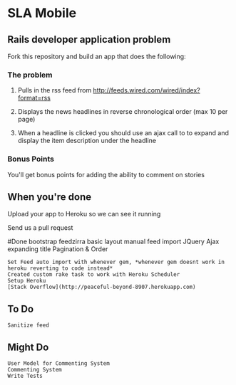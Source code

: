 # SLA Mobile

## Rails developer application problem


Fork this repository and build an app that does the following:


### The problem

1. Pulls in the rss feed from http://feeds.wired.com/wired/index?format=rss

2. Displays the news headlines in reverse chronological order (max 10 per page)

3. When a headline is clicked you should use an ajax call to to expand and display the item description under the headline


### Bonus Points

You'll get bonus points for adding the ability to comment on stories


## When you're done

Upload your app to Heroku so we can see it running

Send us a pull request


#Done
 	bootstrap
 	feedzirra
 	basic layout
 	manual feed import
 	JQuery Ajax expanding title
	Pagination & Order
	
	Set Feed auto import with whenever gem, *whenever gem doesnt work in heroku reverting to code instead*
	Created custom rake task to work with Heroku Scheduler
	Setup Heroku
	[Stack Overflow](http://peaceful-beyond-8907.herokuapp.com)


## To Do
	
	Sanitize feed
	
## Might Do
	User Model for Commenting System
	Commenting System
	Write Tests
	
	
